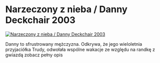 Narzeczony z nieba / Danny Deckchair 2003 
=============
[![Narzeczony z nieba / Danny Deckchair 2003 ](http://vidos.pl/images/player.gif)](http://vidos.pl/narzeczony-z-nieba-danny-deckchair-2003)

 Danny to sfrustrowany mężczyzna. Odkrywa, że jego wieloletnia przyjaciółka Trudy, odwołała wspólne wakacje ze względu na randkę z gwiazdą zobacz pełny opis
